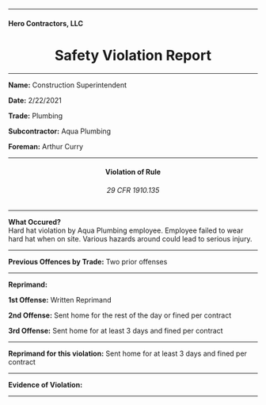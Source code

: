 <hr>
<h4>Hero Contractors, LLC</h4>
<center><h1> Safety Violation Report </h1></center>
<hr>

<p><b>Name:</b> Construction Superintendent</p>
<p><b>Date:</b> 2/22/2021</p>
<p><b>Trade:</b> Plumbing</p>
<p><b>Subcontractor:</b> Aqua Plumbing</p>
<p><b>Foreman:</b> Arthur Curry</p>
<hr>

<center><h4> Violation of Rule </h4></center>
<center><h6> 29 CFR 1910.135 </h6></center>
<hr>

<p><b>What Occured?</b><br>
Hard hat violation by Aqua Plumbing employee.  Employee failed to wear hard hat when on site.  Various hazards around could lead to serious injury.</p>
<hr>

<p><b>Previous Offences by Trade:</b> Two prior offenses</p>
<hr>

<p><b>Reprimand:</b></p>
<p><b>1st Offense:</b> Written Reprimand</p>
<p><b>2nd Offense:</b> Sent home for the rest of the day or fined per contract</p>
<p><b>3rd Offense:</b> Sent home for at least 3 days and fined per contract</p>
<hr>

<p><b>Reprimand for this violation:</b> Sent home for at least 3 days and fined per contract</p>
<hr>
<p><b>Evidence of Violation:</b></p>
<hr>